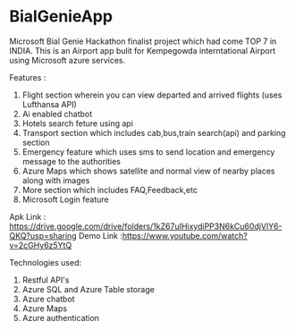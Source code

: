 # BialGenieApp
Microsoft Bial Genie Hackathon finalist project which had come TOP 7 in INDIA. This is an Airport app bulit for Kempegowda interntational Airport using Microsoft azure services.

Features :
1. Flight section wherein you can view departed and arrived flights (uses Lufthansa API)
2. Ai enabled chatbot 
3. Hotels search feture using api
4. Transport section which includes cab,bus,train search(api) and parking section
5. Emergency feature which uses sms to send location and emergency message to the authorities
6. Azure Maps which shows satellite and normal view of nearby places along with images
7. More section which includes FAQ,Feedback,etc
8. Microsoft Login feature

Apk Link : https://drive.google.com/drive/folders/1kZ67uIHixydiPP3N6kCu60djVlY6-QKQ?usp=sharing
Demo Link :https://www.youtube.com/watch?v=2cGHy6z5YtQ

Technologies used:
1. Restful API's
2. Azure SQL and Azure Table storage
3. Azure chatbot
4. Azure Maps
5. Azure authentication

